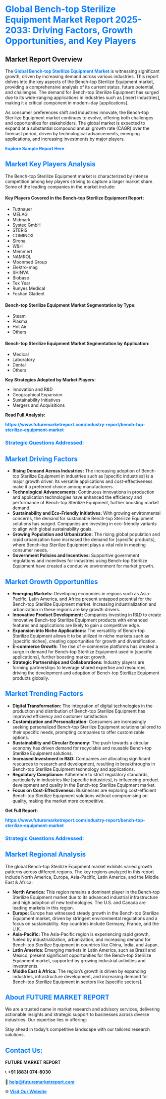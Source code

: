 <h1 style="color: #007BFF;">Global Bench-top Sterilize Equipment Market Report 2025-2033: Driving Factors, Growth Opportunities, and Key Players</h1>

<section id="overview">
<h2>Market Report Overview</h2>
<p>The <a href="https://www.futuremarketreport.com/industry-report/bench-top-sterilize-equipment-market" style="color: #007BFF; text-decoration: none;"><strong>Global Bench-top Sterilize Equipment Market</strong></a> is witnessing significant growth, driven by increasing demand across various industries. This report delves into the key aspects of the Bench-top Sterilize Equipment market, providing a comprehensive analysis of its current status, future potential, and challenges. The demand for Bench-top Sterilize Equipment has surged due to its wide-ranging applications in industries such as [insert industries], making it a critical component in modern-day [applications].</p>
<p>As consumer preferences shift and industries innovate, the Bench-top Sterilize Equipment market continues to evolve, offering both challenges and opportunities for stakeholders. The global market is expected to expand at a substantial compound annual growth rate (CAGR) over the forecast period, driven by technological advancements, emerging applications, and increasing investments by major players.</p>
</section>

<section id="overview">
<p><a href="https://www.futuremarketreport.com/request-sample/reportId=46467" style="color: #007BFF; text-decoration: none;"><strong>Explore Sample Report Here</strong></a></p>
</section>

<section id="key-players">
<h2 style="color: #007BFF;">Market Key Players Analysis</h2>
<p>The Bench-top Sterilize Equipment market is characterized by intense competition among key players striving to capture a larger market share. Some of the leading companies in the market include:</p>
<h4>Key Players Covered in the Bench-top Sterilize Equipment Report:</h4>
<ul><li>Tuttnauer</li><li>MELAG</li><li>Midmark</li><li>Systec GmbH</li><li>STERIS</li><li>COMINOX</li><li>Sirona</li><li>W&amp;H</li><li>Memmert</li><li>NAMROL</li><li>Moonmed Group</li><li>Elektro-mag</li><li>SHINVA</li><li>Biobase</li><li>Tex Year</li><li>Runyes Medical</li><li>Foshan Gladent</li></ul>
<h4>Bench-top Sterilize Equipment Market Segmentation by Type:</h4>
<ul><li>Steam</li><li>Plasma</li><li>Hot Air</li><li>Others</li></ul>

<h4>Bench-top Sterilize Equipment Market Segmentation by Application:</h4>
<ul><li>Medical</li><li>Laboratory</li><li>Dental</li><li>Others</li></ul>
<p><strong>Key Strategies Adopted by Market Players:</strong></p>
<ul>
<li>Innovation and R&D</li>
<li>Geographical Expansion</li>
<li>Sustainability Initiatives</li>
<li>Mergers and Acquisitions</li>
</ul>
</section>

<section>
<p><strong>Read Full Analysis: </strong></p><a href="https://www.futuremarketreport.com/industry-report/bench-top-sterilize-equipment-market" style="color: #007BFF; text-decoration: none;"><strong>https://www.futuremarketreport.com/industry-report/bench-top-sterilize-equipment-market</strong></a>
<h3 style="color: #007BFF;">Strategic Questions Addressed:</h3>
</section>

<section id="driving-factors">
<h2 style="color: #007BFF;">Market Driving Factors</h2>
<ul>
<li><strong>Rising Demand Across Industries:</strong> The increasing adoption of Bench-top Sterilize Equipment in industries such as [specific industries] is a major growth driver. Its versatile applications and cost-effectiveness make it a preferred choice among manufacturers.</li>
<li><strong>Technological Advancements:</strong> Continuous innovations in production and application technologies have enhanced the efficiency and performance of Bench-top Sterilize Equipment, further boosting market demand.</li>
<li><strong>Sustainability and Eco-Friendly Initiatives:</strong> With growing environmental concerns, the demand for sustainable Bench-top Sterilize Equipment solutions has surged. Companies are investing in eco-friendly variants to align with global sustainability goals.</li>
<li><strong>Growing Population and Urbanization:</strong> The rising global population and rapid urbanization have increased the demand for [specific products], where Bench-top Sterilize Equipment plays a vital role in meeting consumer needs.</li>
<li><strong>Government Policies and Incentives:</strong> Supportive government regulations and incentives for industries using Bench-top Sterilize Equipment have created a conducive environment for market growth.</li>
</ul>
</section>

<section id="growth-opportunities">
<h2 style="color: #007BFF;">Market Growth Opportunities</h2>
<ul>
<li><strong>Emerging Markets:</strong> Developing economies in regions such as Asia-Pacific, Latin America, and Africa present untapped potential for the Bench-top Sterilize Equipment market. Increasing industrialization and urbanization in these regions are key growth drivers.</li>
<li><strong>Innovative Product Development:</strong> Companies investing in R&D to create innovative Bench-top Sterilize Equipment products with enhanced features and applications are likely to gain a competitive edge.</li>
<li><strong>Expansion into Niche Applications:</strong> The versatility of Bench-top Sterilize Equipment allows it to be utilized in niche markets such as [specific niches], creating opportunities for growth and diversification.</li>
<li><strong>E-commerce Growth:</strong> The rise of e-commerce platforms has created a surge in demand for Bench-top Sterilize Equipment used in [specific applications], further boosting market growth.</li>
<li><strong>Strategic Partnerships and Collaborations:</strong> Industry players are forming partnerships to leverage shared expertise and resources, driving the development and adoption of Bench-top Sterilize Equipment products globally.</li>
</ul>
</section>

<section id="trending-factors">
<h2 style="color: #007BFF;">Market Trending Factors</h2>
<ul>
<li><strong>Digital Transformation:</strong> The integration of digital technologies in the production and distribution of Bench-top Sterilize Equipment has improved efficiency and customer satisfaction.</li>
<li><strong>Customization and Personalization:</strong> Consumers are increasingly seeking personalized Bench-top Sterilize Equipment solutions tailored to their specific needs, prompting companies to offer customizable options.</li>
<li><strong>Sustainability and Circular Economy:</strong> The push towards a circular economy has driven demand for recyclable and reusable Bench-top Sterilize Equipment solutions.</li>
<li><strong>Increased Investment in R&D:</strong> Companies are allocating significant resources to research and development, resulting in breakthroughs in Bench-top Sterilize Equipment technology and applications.</li>
<li><strong>Regulatory Compliance:</strong> Adherence to strict regulatory standards, particularly in industries like [specific industries], is influencing product development and quality in the Bench-top Sterilize Equipment market.</li>
<li><strong>Focus on Cost-Effectiveness:</strong> Businesses are exploring cost-efficient Bench-top Sterilize Equipment solutions without compromising on quality, making the market more competitive.</li>
</ul>
</section>

<section>
<p><strong>Get Full Report: </strong></p><a href="https://www.futuremarketreport.com/industry-report/bench-top-sterilize-equipment-market" style="color: #007BFF; text-decoration: none;"><strong>https://www.futuremarketreport.com/industry-report/bench-top-sterilize-equipment-market</strong></a>
<h3 style="color: #007BFF;">Strategic Questions Addressed:</h3>
</section>


<section id="regional-analysis">
<h2 style="color: #007BFF;">Market Regional Analysis</h2>
<p>The global Bench-top Sterilize Equipment market exhibits varied growth patterns across different regions. The key regions analyzed in this report include North America, Europe, Asia-Pacific, Latin America, and the Middle East & Africa:</p>
<ul>
<li><strong>North America:</strong> This region remains a dominant player in the Bench-top Sterilize Equipment market due to its advanced industrial infrastructure and high adoption of new technologies. The U.S. and Canada are leading markets in this region.</li>
<li><strong>Europe:</strong> Europe has witnessed steady growth in the Bench-top Sterilize Equipment market, driven by stringent environmental regulations and a focus on sustainability. Key countries include Germany, France, and the U.K.</li>
<li><strong>Asia-Pacific:</strong> The Asia-Pacific region is experiencing rapid growth, fueled by industrialization, urbanization, and increasing demand for Bench-top Sterilize Equipment in countries like China, India, and Japan.</li>
<li><strong>Latin America:</strong> Emerging markets in Latin America, such as Brazil and Mexico, present significant opportunities for the Bench-top Sterilize Equipment market, supported by growing industrial activities and investments.</li>
<li><strong>Middle East & Africa:</strong> The region’s growth is driven by expanding industries, infrastructure development, and increasing demand for Bench-top Sterilize Equipment in sectors like [specific sectors].</li>
</ul>
</section>

<footer>
<h2 style="color: #007BFF;">About FUTURE MARKET REPORT</h2>
<p>We are a trusted name in market research and advisory services, delivering actionable insights and strategic support to businesses across diverse industries. Our expertise lies in offering:</p>

<p>Stay ahead in today’s competitive landscape with our tailored research solutions.</p>

<h2 style="color: #007BFF;">Contact Us:</h2>
<p><strong>FUTURE MARKET REPORT</strong></p>
<p>📞 <strong>+91 (883) 074-8030</strong></p>
<p>📧 <strong><a href="mailto:help@futuremarketreport.com" style="color: #007BFF;">help@futuremarketreport.com</a></strong></p>
<p>🌐 <strong><a href="https://www.futuremarketreport.com/" style="color: #007BFF;">Visit Our Website</a></strong></p>
</footer>